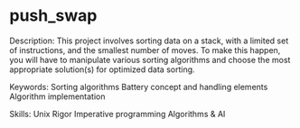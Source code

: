 # push_swap
Description:
This project involves sorting data on a stack, with a limited set of instructions, and the smallest number of moves. To make this happen, you will have to manipulate various sorting algorithms and choose the most appropriate solution(s) for optimized data sorting.

Keywords:
Sorting algorithms
Battery concept and handling elements
Algorithm implementation

Skills:
Unix
Rigor
Imperative programming
Algorithms & AI
